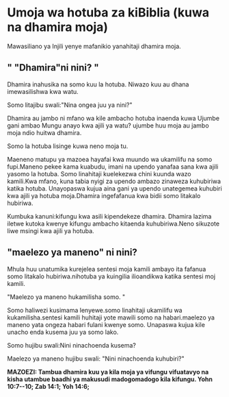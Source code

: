 # Umoja wa hotuba za kiBiblia (kuwa na dhamira moja)

Mawasiliano ya Injili yenye mafanikio yanahitaji dhamira moja.

## " "Dhamira"ni nini? "

Dhamira inahusika na somo kuu la hotuba. Niwazo kuu au dhana imewasilishwa kwa watu.

Somo litajibu swali:"Nina ongea juu ya nini?"

Dhamira au jambo ni mfano wa kile ambacho hotuba inaenda kuwa Ujumbe gani ambao Mungu anayo kwa ajili ya watu? ujumbe huu moja au jambo moja ndio huitwa dhamira.

Somo la hotuba lisinge kuwa neno moja tu.

Maeneno matupu ya mazoea hayafai kwa muundo wa ukamilifu na somo fupi.Maneno pekee kama kuabudu, imani na upendo yanafaa sana kwa ajili yasomo la hotuba. Somo linahitaji kuelekezwa chini kuunda wazo kamili.Kwa mfano, kuna tabia nyigi za upendo ambazo zinaweza kuhubiriwa katika hotuba. Unayopaswa kujua aina gani ya upendo unategemea kuhubiri kwa ajili ya hotuba moja.Dhamira ingefafanua kwa bidii somo litakalo hubiriwa.

Kumbuka kanuni:kifungu kwa asili kipendekeze dhamira. Dhamira lazima iletwe kutoka kwenye kifungu ambacho kitaenda kuhubiriwa.Neno sikuzote liwe msingi kwa ajili ya hotuba.

## "maelezo ya maneno" ni nini?

Mhula huu unatumika kurejelea sentesi moja kamili ambayo ita fafanua somo litakalo hubiriwa.nihotuba ya kuingilia ilioandikwa katika sentesi moj kamili.

"Maelezo ya maneno hukamilisha somo. "

Somo haliwezi kusimama lenyewe.somo linahitaji ukamilifu wa kukamilisha.sentesi kamili huhitaji yote mawili somo na habari.maelezo ya maneno yata ongeza habari fulani kwenye somo. Unapaswa kujua kile unacho enda kusema juu ya somo lako.

Somo hujibu swali:Nini ninachoenda kusema?

Maelezo ya maneno hujibu swali: "Nini ninachoenda kuhubiri?"

**MAZOEZI: Tambua dhamira kuu ya kila moja ya vifungu vifuatavyo na kisha utambue baadhi ya makusudi madogomadogo kila kifungu. Yohn
10:7--10; Zab 14:1; Yoh 14:6;**

